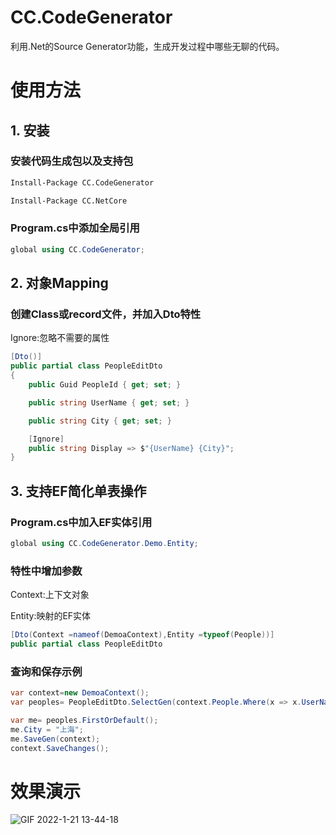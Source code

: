 # CC.CodeGenerator
利用.Net的Source Generator功能，生成开发过程中哪些无聊的代码。

# 使用方法

## 1. 安装

### 安装代码生成包以及支持包
```cmd
Install-Package CC.CodeGenerator
```

```cmd
Install-Package CC.NetCore
```

### Program.cs中添加全局引用
```csharp
global using CC.CodeGenerator;
```

## 2. 对象Mapping

### 创建Class或record文件，并加入Dto特性

Ignore:忽略不需要的属性
```csharp
[Dto()]
public partial class PeopleEditDto
{
    public Guid PeopleId { get; set; }

    public string UserName { get; set; }

    public string City { get; set; }

    [Ignore]
    public string Display => $"{UserName} {City}";
}
```

## 3. 支持EF简化单表操作

### Program.cs中加入EF实体引用
```csharp
global using CC.CodeGenerator.Demo.Entity;
```

### 特性中增加参数
Context:上下文对象

Entity:映射的EF实体
```csharp
[Dto(Context =nameof(DemoaContext),Entity =typeof(People))]
public partial class PeopleEditDto
```

### 查询和保存示例

```csharp
var context=new DemoaContext();
var peoples= PeopleEditDto.SelectGen(context.People.Where(x => x.UserName.StartsWith("Latanya"))).ToList();

var me= peoples.FirstOrDefault();
me.City = "上海";
me.SaveGen(context);
context.SaveChanges();
```

# 效果演示

![GIF 2022-1-21 13-44-18](https://user-images.githubusercontent.com/7581981/150472966-345d633e-4731-437b-9a8f-691b09133a7c.gif)

